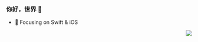 ### 你好，世界 👋

- :orange_book: Focusing on Swift & iOS

<img align="right" src="https://github-readme-stats.vercel.app/api?username=taosiqi&show_icons=true&icon_color=CE1D2D&text_color=718096&bg_color=ffffff&hide_title=true" />
